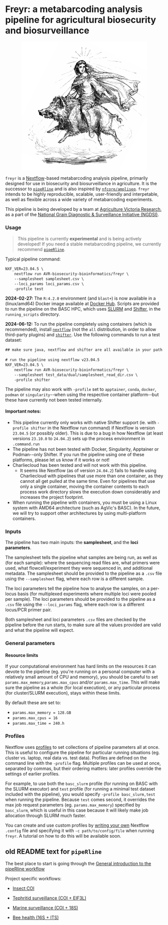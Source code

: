 # Freyr: a metabarcoding analysis pipeline for agricultural biosecurity and biosurveillance

<center><img src="./assets/images/freyr.png" alt="The god Freyr, riding his boar, Gullinbursti: Murray, Alexander (1874). Manual of Mythology : Greek and Roman, Norse, and Old German, Hindoo and Egyptian Mythology. London, Asher and Co. https://commons.wikimedia.org/wiki/File:Freyr_riding_Gullinbursti.jpg" width="400"/></center>

`freyr` is a [Nextflow](https://www.nextflow.io/docs/latest/index.html)-based metabarcoding analysis pipeline, primarily designed for use in biosecurity and biosurveillance in agriculture. It is the successor to [`pipeRline`](https://github.com/alexpiper/piperline) and is also inspired by [`nfcore/ampliseq`](https://github.com/nf-core/ampliseq). `freyr` intends to be highly reproducible, scalable, user-friendly and interpetable, as well as flexible across a wide variety of metabarcoding experiments. 

This pipeline is being developed by a team at [Agriculture Victoria Research](https://agriculture.vic.gov.au/), as a part of the [National Grain Diagnostic & Surveillance Initiative (NGDSI)](https://grdc.com.au/grdc-investments/investments/investment?code=DEE2305-004RTX). 


### Usage

>This pipeline is currently **experimental** and is being actively developed! If you need a stable metabarcoding pipeline, we currently recommend [`pipeRline`](https://github.com/alexpiper/piperline).

Typical pipeline command:

    NXF_VER=23.04.5 \
        nextflow run AVR-biosecurity-bioinformatics/freyr \
        --samplesheet samplesheet.csv \
        --loci_params loci_params.csv \
        -profile test

**2024-02-27:** The `R:4.2.0` environment (and `blast+`) is now available in a (linux/amd64) Docker image available at [Docker Hub](https://hub.docker.com/repository/docker/jackscanlan/piperline/general). Scripts are provided to run the pipeline on the BASC HPC, which uses [SLURM](https://slurm.schedmd.com/) and [Shifter](https://github.com/NERSC/shifter), in the `running_scripts` directory. 

**2024-06-12:** To run the pipeline completely using containers (which is recommended), install [`nextflow`](https://www.nextflow.io/docs/latest/install.html) (not the `all` distribution, in order to allow third-party plugins) and [`shifter`](https://shifter.readthedocs.io/en/latest/install_guides.html). Use the following commands to run a test dataset:

    ## make sure java, nextflow and shifter are all available in your path
    
    # run the pipeline using nextflow v23.04.5
    NXF_VER=23.04.5 \
        nextflow run AVR-biosecurity-bioinformatics/freyr \
        --samplesheet test_data/dual/samplesheet_read_dir.csv \
        -profile shifter

The pipeline may also work with `-profile` set to `apptainer`, `conda`, `docker`, `podman` or `singularity`--when using the respective container platform--but these have currently not been tested internally. 


#### Important notes:

- This pipeline currently only works with native Shifter support (ie. with `-profile shifter` in the Nextflow run command) if Nextflow is version `23.04.5` (or possibly older). This is due to a bug in how Nextflow (at least versions `23.10.0` to `24.04.2`) sets up the process environment in `.command.run`
- The pipeline has not been tested with Docker, Singularity, Apptainer or Podman--only Shifter. If you run the pipeline using one of these platforms, please let us know if it works or not!
- Charliecloud has been tested and will not work with this pipeline. 
    - It seems like Nextflow (as of version `24.04.2`) fails to handle using Charliecloud with pipelines that use more than one container, as they cannot all get pulled at the same time. Even for pipelines that use only a single container, moving the container contents to each process work directory slows the execution down considerably and increases the project footprint. 
- When running the pipeline with containers, you must be using a Linux system with AMD64 architecture (such as AgVic's BASC). In the future, we will try to support other architectures by using multi-platform containers. 


### Inputs

The pipeline has two main inputs: the **samplesheet**, and the **loci parameters**.  

The samplesheet tells the pipeline what samples are being run, as well as (for each sample): where the sequencing read files are, what primers were used, what flowcell/experiment they were sequenced in, and additional metadata. The samplesheet should be provided to the pipeline as a `.csv` file using the `--samplesheet` flag, where each row is a different sample.

The loci parameters tell the pipeline how to analyse the samples, on a per-locus basis (for multiplexed experiments where multiple loci were pooled per sample). The loci parameters should be provided to the pipeline as a `.csv` file using the `--loci_params` flag, where each row is a different locus/PCR primer pair. 

Both samplesheet and loci parameters `.csv` files are checked by the pipeline before the run starts, to make sure all the values provided are valid and what the pipeline will expect. 


### General parameters

#### Resource limits

If your computational environment has hard limits on the resources it can devote to the pipeline (eg. you're running on a personal computer with a relatively small amount of CPU and memory), you should be careful to set `params.max_memory`,`params.max_cpus` and/or `params.max_time`. This will make sure the pipeline as a whole (for local execution), or any particular process (for cluster/SLURM execution), stays within these limits.  

By default these are set to:
- `params.max_memory = 128.GB`
- `params.max_cpus = 16`
- `params.max_time = 240.h`

### Profiles

Nextflow uses [profiles](https://www.nextflow.io/docs/latest/config.html#config-profiles) to set collections of pipeline parameters all at once. This is useful to configure the pipeline for particular running situations (eg. cluster vs. laptop, real data vs. test data). Profiles are defined on the command line with the `-profile` flag. Multiple profiles can be used at once, separated by commas, but their ordering matters: later profiles override the settings of earlier profiles. 

For example, to use both the `basc_slurm` profile (for running on BASC with the SLURM executor) and `test` profile (for running a minimal test dataset included with the pipeline), you would specify `-profile basc_slurm,test` when running the pipeline. Because `test` comes second, it overrides the max job request parameters (eg. `params.max_memory`) specified by `basc_slurm`, which is useful in this case because it will likely make job allocation through SLURM much faster.

You can create and use custom profiles by [writing your own](https://www.nextflow.io/docs/latest/config.html) Nextflow `.config` file and specifying it with `-c path/to/config/file` when running `freyr`. A tutorial on how to do this will be available soon.


## old README text for `pipeRline`

The best place to start is going through the [General introduction to the pipeRline workflow](https://alexpiper.github.io/piperline/vignettes/general.html)

Project specific workflows:

* [Insect COI](https://alexpiper.github.io/piperline/vignettes/insect_coi.html)
 
* [Tephritid surveillance (COI + EIF3L)](https://alexpiper.github.io/piperline/vignettes/tephritid.html)

* [Marine surveillance (COI + 18S)](https://alexpiper.github.io/piperline/vignettes/marine_surveillance.html)

* [Bee health (16S + ITS)](https://alexpiper.github.io/piperline/vignettes/fungal_bacterial.html)
